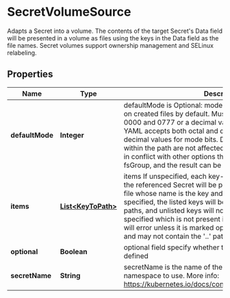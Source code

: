

# SecretVolumeSource

Adapts a Secret into a volume.  The contents of the target Secret's Data field will be presented in a volume as files using the keys in the Data field as the file names. Secret volumes support ownership management and SELinux relabeling.

## Properties

Name | Type | Description | Notes
------------ | ------------- | ------------- | -------------
**defaultMode** | **Integer** | defaultMode is Optional: mode bits used to set permissions on created files by default. Must be an octal value between 0000 and 0777 or a decimal value between 0 and 511. YAML accepts both octal and decimal values, JSON requires decimal values for mode bits. Defaults to 0644. Directories within the path are not affected by this setting. This might be in conflict with other options that affect the file mode, like fsGroup, and the result can be other mode bits set. |  [optional]
**items** | [**List&lt;KeyToPath&gt;**](KeyToPath.md) | items If unspecified, each key-value pair in the Data field of the referenced Secret will be projected into the volume as a file whose name is the key and content is the value. If specified, the listed keys will be projected into the specified paths, and unlisted keys will not be present. If a key is specified which is not present in the Secret, the volume setup will error unless it is marked optional. Paths must be relative and may not contain the &#39;..&#39; path or start with &#39;..&#39;. |  [optional]
**optional** | **Boolean** | optional field specify whether the Secret or its keys must be defined |  [optional]
**secretName** | **String** | secretName is the name of the secret in the pod&#39;s namespace to use. More info: https://kubernetes.io/docs/concepts/storage/volumes#secret |  [optional]



